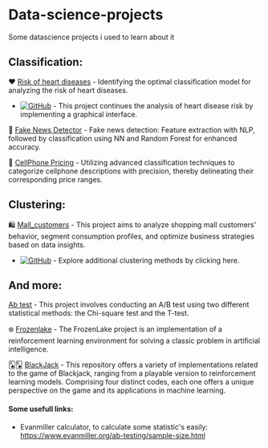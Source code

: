 # Data-science-projects
Some datascience projects i used to learn about it

## Classification:

❤️ [Risk of heart diseases](https://github.com/Barboss4/Data-science-projects/blob/main/Risk_of_Heart_Disease.ipynb) -  Identifying the optimal classification model for analyzing the risk of heart diseases.

-  [![GitHub](https://img.shields.io/badge/GitHub-View%20Project-blue)](https://github.com/Barboss4/Risk-of-Heart-Disease/tree/main) - This project continues the analysis of heart disease risk by implementing a graphical interface.

📰 [Fake News Detector](https://github.com/Barboss4/Data-science-projects/blob/main/Fake_news_detector.ipynb) - Fake news detection: Feature extraction with NLP, followed by classification using NN and Random Forest for enhanced accuracy.

📱 [CellPhone Pricing](https://github.com/Barboss4/Data-science-projects/blob/main/Pre%C3%A7o_do_celular.ipynb) - Utilizing advanced classification techniques to categorize cellphone descriptions with precision, thereby delineating their corresponding price ranges.

## Clustering:

🛍️ [Mall_customers](https://github.com/Barboss4/Data-science-projects/blob/main/Mall_customers.ipynb) - This project aims to analyze shopping mall customers' behavior, segment consumption profiles, and optimize business strategies based on data insights.

- [![GitHub](https://img.shields.io/badge/GitHub-View%20Project-blue)](https://github.com/Barboss4/Clustering-Methods) - Explore additional clustering methods by clicking here.

## And more:

[Ab test](https://github.com/Barboss4/Data-science-projects/blob/main/Teste_A_B.ipynb) - This project involves conducting an A/B test using two different statistical methods: the Chi-square test and the T-test.

❄️ [Frozenlake](https://github.com/Barboss4/Data-science-projects/blob/main/Frozenlake.ipynb) - The FrozenLake project is an implementation of a reinforcement learning environment for solving a classic problem in artificial intelligence.

🂡🂮 [BlackJack](https://github.com/Barboss4/Repositorio-de-Blackjack-Implementacao-Jogaveis-e-Modelos-de-Aprendizado-por-Reforco) - This repository offers a variety of implementations related to the game of Blackjack, ranging from a playable version to reinforcement learning models. Comprising four distinct codes, each one offers a unique perspective on the game and its applications in machine learning.



#### Some usefull links:

- Evanmiller calculator, to calculate some statistic's easily: https://www.evanmiller.org/ab-testing/sample-size.html
